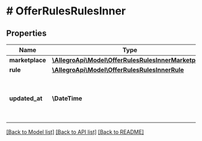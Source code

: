 # # OfferRulesRulesInner

## Properties

Name | Type | Description | Notes
------------ | ------------- | ------------- | -------------
**marketplace** | [**\AllegroApi\Model\OfferRulesRulesInnerMarketplace**](OfferRulesRulesInnerMarketplace.md) |  |
**rule** | [**\AllegroApi\Model\OfferRulesRulesInnerRule**](OfferRulesRulesInnerRule.md) |  |
**updated_at** | **\DateTime** | The date the rule assignment to offer.marketplace was last modified in ISO 8601 format. |

[[Back to Model list]](../../README.md#models) [[Back to API list]](../../README.md#endpoints) [[Back to README]](../../README.md)
